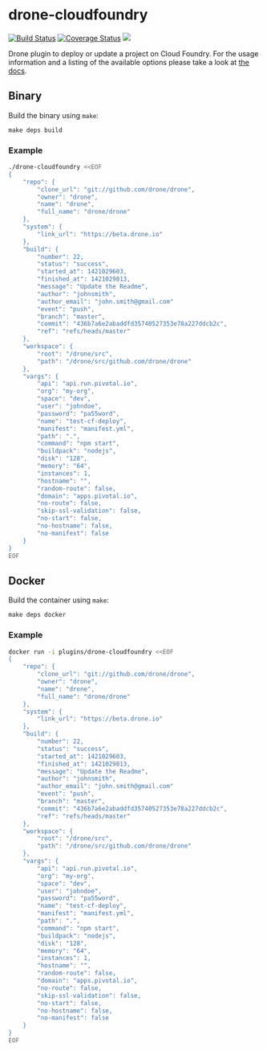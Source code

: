 # drone-cloudfoundry

[![Build Status](http://beta.drone.io/api/badges/drone-plugins/drone-cloudfoundry/status.svg)](http://beta.drone.io/drone-plugins/drone-cloudfoundry)
[![Coverage Status](https://aircover.co/badges/drone-plugins/drone-cloudfoundry/coverage.svg)](https://aircover.co/drone-plugins/drone-cloudfoundry)
[![](https://badge.imagelayers.io/plugins/drone-cloudfoundry:latest.svg)](https://imagelayers.io/?images=plugins/drone-cloudfoundry:latest 'Get your own badge on imagelayers.io')

Drone plugin to deploy or update a project on Cloud Foundry. For the usage information and a listing of the available options please take a look at [the docs](DOCS.md).

## Binary

Build the binary using `make`:

```
make deps build
```

### Example

```sh
./drone-cloudfoundry <<EOF
{
    "repo": {
        "clone_url": "git://github.com/drone/drone",
        "owner": "drone",
        "name": "drone",
        "full_name": "drone/drone"
    },
    "system": {
        "link_url": "https://beta.drone.io"
    },
    "build": {
        "number": 22,
        "status": "success",
        "started_at": 1421029603,
        "finished_at": 1421029813,
        "message": "Update the Readme",
        "author": "johnsmith",
        "author_email": "john.smith@gmail.com"
        "event": "push",
        "branch": "master",
        "commit": "436b7a6e2abaddfd35740527353e78a227ddcb2c",
        "ref": "refs/heads/master"
    },
    "workspace": {
        "root": "/drone/src",
        "path": "/drone/src/github.com/drone/drone"
    },
    "vargs": {
        "api": "api.run.pivotal.io",
        "org": "my-org",
        "space": "dev",
        "user": "johndoe",
        "password": "pa55word",
        "name": "test-cf-deploy",
        "manifest": "manifest.yml",
        "path": ".",
        "command": "npm start",
        "buildpack": "nodejs",
        "disk": "128",
        "memory": "64",
        "instances": 1,
        "hostname": "",
        "random-route": false,
        "domain": "apps.pivotal.io",
        "no-route": false,
        "skip-ssl-validation": false,
        "no-start": false,
        "no-hostname": false,
        "no-manifest": false
    }
}
EOF
```

## Docker

Build the container using `make`:

```
make deps docker
```

### Example

```sh
docker run -i plugins/drone-cloudfoundry <<EOF
{
    "repo": {
        "clone_url": "git://github.com/drone/drone",
        "owner": "drone",
        "name": "drone",
        "full_name": "drone/drone"
    },
    "system": {
        "link_url": "https://beta.drone.io"
    },
    "build": {
        "number": 22,
        "status": "success",
        "started_at": 1421029603,
        "finished_at": 1421029813,
        "message": "Update the Readme",
        "author": "johnsmith",
        "author_email": "john.smith@gmail.com"
        "event": "push",
        "branch": "master",
        "commit": "436b7a6e2abaddfd35740527353e78a227ddcb2c",
        "ref": "refs/heads/master"
    },
    "workspace": {
        "root": "/drone/src",
        "path": "/drone/src/github.com/drone/drone"
    },
    "vargs": {
        "api": "api.run.pivotal.io",
        "org": "my-org",
        "space": "dev",
        "user": "johndoe",
        "password": "pa55word",
        "name": "test-cf-deploy",
        "manifest": "manifest.yml",
        "path": ".",
        "command": "npm start",
        "buildpack": "nodejs",
        "disk": "128",
        "memory": "64",
        "instances": 1,
        "hostname": "",
        "random-route": false,
        "domain": "apps.pivotal.io",
        "no-route": false,
        "skip-ssl-validation": false,
        "no-start": false,
        "no-hostname": false,
        "no-manifest": false
    }
}
EOF
```
